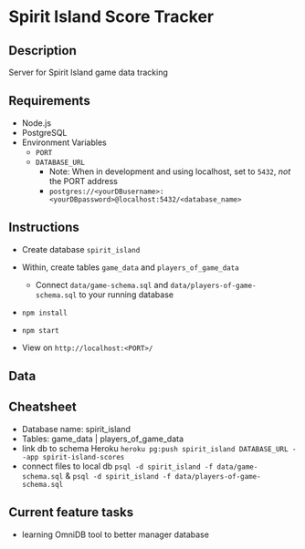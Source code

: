 # Spirit Island Score Tracker

## Description
Server for Spirit Island game data tracking

## Requirements 
- Node.js
- PostgreSQL
- Environment Variables
  - `PORT`
  - `DATABASE_URL`
    - Note: When in development and using localhost, set to `5432`, *not* the PORT address
    - `postgres://<yourDBusername>:<yourDBpassword>@localhost:5432/<database_name>`

## Instructions
- Create database `spirit_island`
- Within, create tables `game_data` and `players_of_game_data`
  - Connect `data/game-schema.sql` and `data/players-of-game-schema.sql` to your running database
    
- `npm install`
- `npm start`
- View on `http://localhost:<PORT>/`

## Data

## Cheatsheet
- Database name: spirit_island
- Tables: game_data | players_of_game_data
- link db to schema Heroku `heroku pg:push spirit_island DATABASE_URL --app spirit-island-scores`
- connect files to local db `psql -d spirit_island -f data/game-schema.sql` & `psql -d spirit_island -f data/players-of-game-schema.sql`

## Current feature tasks
- learning OmniDB tool to better manager database